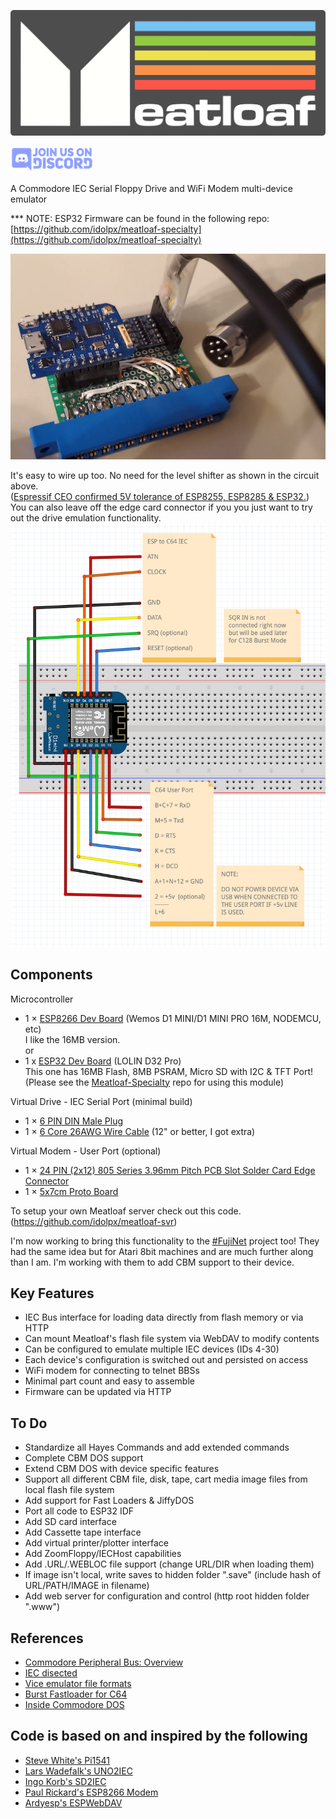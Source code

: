 [![Meatloaf (C64/C128/VIC20/+4)](docs/meatloaf.logo.png)](https://meatloaf.cc)

[![discord chat](docs/discord.sm.png)](https://discord.gg/FwJUe8kQpS)

A Commodore IEC Serial Floppy Drive and WiFi Modem multi-device emulator


*** NOTE: ESP32 Firmware can be found in the following repo: [https://github.com/idolpx/meatloaf-specialty](https://github.com/idolpx/meatloaf-specialty)


[![meatloaf64-device](docs/meatloaf64-device.jpg)](https://www.youtube.com/embed/videoseries?list=PL6SShX9qqBKwBDr20KsASGOqcyGjA9XR5)

It's easy to wire up too. No need for the level shifter as shown in the circuit above.<br/>
([Espressif CEO confirmed 5V tolerance of ESP8255, ESP8285 & ESP32.](https://www.facebook.com/groups/1499045113679103/permalink/1731855033731442))<br/>
You can also leave off the edge card connector if you you just want to try out the drive emulation functionality.
![meatloaf64-wiring](docs/meatloaf64-wiring.png)

## Components

Microcontroller
* 1 × [ESP8266 Dev Board](https://www.aliexpress.com/item/4000880936043.html) (Wemos D1 MINI/D1 MINI PRO 16M, NODEMCU, etc)<br/>
I like the 16MB version.<br/>
or<br/>
* 1 x [ESP32 Dev Board](https://www.aliexpress.com/item/32883116057.html) (LOLIN D32 Pro)<br/>
This one has 16MB Flash, 8MB PSRAM, Micro SD with I2C & TFT Port!<br/>
(Please see the [Meatloaf-Specialty](https://github.com/idolpx/meatloaf-specialty) repo for using this module)

Virtual Drive - IEC Serial Port (minimal build)

* 1 × [6 PIN DIN Male Plug](https://www.aliexpress.com/item/33058840658.html)
* 1 × [6 Core 26AWG Wire Cable](https://www.aliexpress.com/item/1005002313534749.html) (12" or better, I got extra)

Virtual Modem - User Port (optional)

* 1 × [24 PIN (2x12) 805 Series 3.96mm Pitch PCB Slot Solder Card Edge Connector](https://www.aliexpress.com/item/4000246156457.html)
* 1 × [5x7cm Proto Board](https://www.aliexpress.com/item/4000285110600.html)

To setup your own Meatloaf server check out this code.
(<https://github.com/idolpx/meatloaf-svr>)

I'm now working to bring this functionality to the [#FujiNet](https://github.com/FujiNetWIFI/fujinet-platformio) project too!
They had the same idea but for Atari 8bit machines and are much further along than I am.
I'm working with them to add CBM support to their device.

## Key Features

* IEC Bus interface for loading data directly from flash memory or via HTTP
* Can mount Meatloaf's flash file system via WebDAV to modify contents
* Can be configured to emulate multiple IEC devices (IDs 4-30)
* Each device's configuration is switched out and persisted on access
* WiFi modem for connecting to telnet BBSs
* Minimal part count and easy to assemble
* Firmware can be updated via HTTP

## To Do

* Standardize all Hayes Commands and add extended commands
* Complete CBM DOS support
* Extend CBM DOS with device specific features
* Support all different CBM file, disk, tape, cart media image files from local flash file system
* Add support for Fast Loaders & JiffyDOS
* Port all code to ESP32 IDF
* Add SD card interface
* Add Cassette tape interface
* Add virtual printer/plotter interface
* Add ZoomFloppy/IECHost capabilities
* Add .URL/.WEBLOC file support (change URL/DIR when loading them)
* If image isn't local, write saves to hidden folder ".save" (include hash of URL/PATH/IMAGE in filename)
* Add web server for configuration and control (http root hidden folder ".www")

## References

* [Commodore Peripheral Bus: Overview](https://www.pagetable.com/?p=1018)
* [IEC disected](http://www.zimmers.net/anonftp/pub/cbm/programming/serial-bus.pdf)
* [Vice emulator file formats](https://vice-emu.sourceforge.io/vice_17.html#SEC329)
* [Burst Fastloader for C64](https://a1bert.kapsi.fi/Dev/burst/)
* [Inside Commodore DOS](https://www.pagetable.com/docs/Inside%20Commodore%20DOS.pdf)

## Code is based on and inspired by the following

* [Steve White's Pi1541](https://github.com/pi1541/Pi1541)
* [Lars Wadefalk's UNO2IEC](https://github.com/Larswad/uno2iec)
* [Ingo Korb's SD2IEC](https://sd2iec.de/)
* [Paul Rickard's ESP8266 Modem](https://github.com/RolandJuno/esp8266_modem)
* [Ardyesp's ESPWebDAV](https://github.com/ardyesp/ESPWebDAV)
